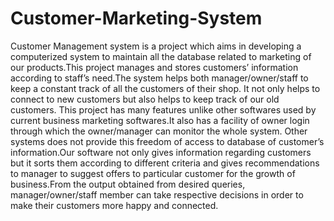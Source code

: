 # Customer-Marketing-System
Customer Management system is a project which aims in developing a computerized system to maintain all the database related to marketing of our products.This project manages and stores customers’ information according to staff’s need.The system helps both manager/owner/staff to keep a constant track of all the customers of their shop. It not only helps to connect to new customers but also helps to keep track of our old customers. This project has many features unlike other softwares used by current business marketing softwares.It also has a facility of owner login through which the owner/manager can monitor the whole system. Other systems does not provide this freedom of access to database of customer’s information.Our software not only gives information regarding customers but it sorts them according to different criteria and gives recommendations to manager to suggest offers to particular customer for the growth of business.From the output obtained from desired queries, manager/owner/staff member can take respective decisions in order to make their customers more happy and connected.
